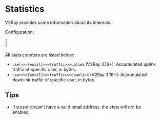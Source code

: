# Statistics

V2Ray provides some information about its internals.

Configuration:

```javascript
{
}
```

All stats counters are listed below:

* `user>>>[email]>>>traffic>>>uplink` (V2Ray 3.16+): Accumulated uplink traffic of specific user, in bytes.
* `user>>>[email]>>>traffic>>>downlink` (V2Ray 3.16+): Accumulated downlink traffic of specific user, in bytes.

## Tips

* If a user doesn't have a valid email address, the stats will not be enabled.
